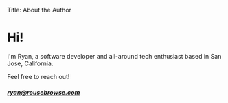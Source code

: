 Title: About the Author

# Hi!

I'm Ryan, a software developer and all-around tech enthusiast based in San Jose, California.

Feel free to reach out!

##### ryan@rousebrowse.com